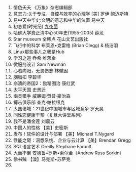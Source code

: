 1. 情色夭夭 《万象》杂志编辑部
2. 意志力:关于专注、自控与效率的心理学 [美] 罗伊·鲍迈斯特
3. 易中天中华史:文明的意志和中华的位置 易中天
4. 初恋爱(时光纪) [九夜茴](https://www.goodreads.com/book/author/%E4%B9%9D%E5%A4%9C%E8%8C%B4)
5. 哈佛大学费正清中心50年史(1955-2005) 薛龙
6. Star museum 全韩点 花山文艺出版社
7. 飞行中的科学 布莱恩•克雷格 (Brian Clegg) & 杨洁羽
8. Linux那些事儿之我是Hub
9. 学习之道	乔希·维茨金
10. 微服务设计  Sam Newman
11. 心若向阳，无畏伤悲 林徽因
12. 胭脂扣 李碧华
13. 崩溃的帝国2：励精图治 康红武
14. 太平天国 史景迁
15. 幽灵猎手 威廉姆·贺普·豪治森
16. 搏击俱乐部 查克·帕拉纽克
17. 大国诸城：21世纪中国城市与区域竞争 罗天昊
18. 同性恋健康干预（复旦大讲堂系列）
19. 我不是潘金莲 刘震云
20. 中国人的性格 【美】史密斯
21. 发布！软件的设计与部署 【美】Michael T.Nygard
22. 性能之巅：洞悉系统、企业与云计算 【美】Brendan Gregg
23. SQL语言艺术 Oreilly Stephane Faroult
24. 大而不倒 安德鲁•罗斯•索尔金（Andrew Ross Sorkin）
25. 偷书贼  【澳】马克斯•苏萨克
26. 
